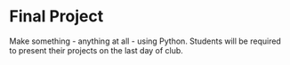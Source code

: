 # Final Project
Make something - anything at all - using Python. Students will be required to present their projects on the last day of club.